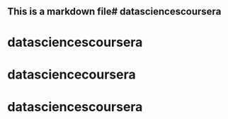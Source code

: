## This is a markdown file# datasciencescoursera
# datasciencescoursera
# datasciencecoursera
# datasciencescoursera
